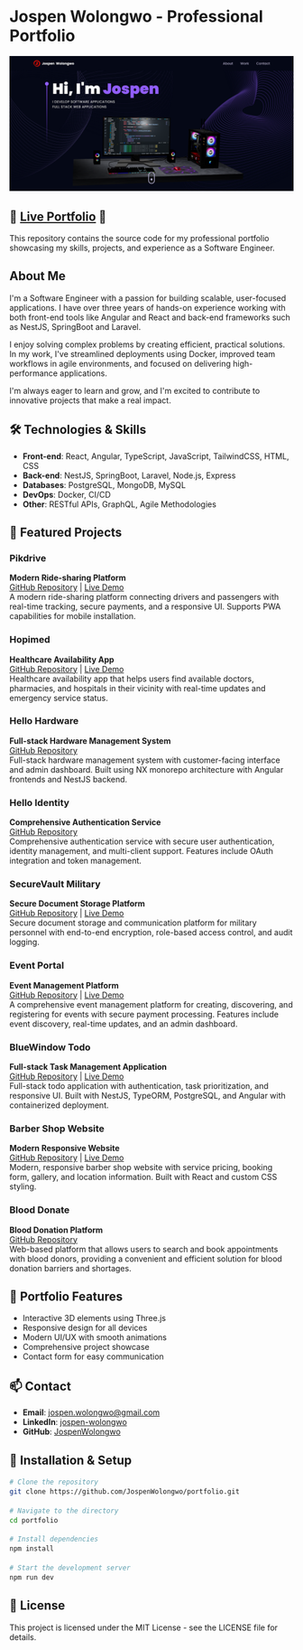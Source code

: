 # Jospen Wolongwo - Professional Portfolio

![Portfolio Preview](src/assets/projects/portfolio-preview.png)

## 🌟 [Live Portfolio](https://jospenwolongwo.com) 🌟

This repository contains the source code for my professional portfolio showcasing my skills, projects, and experience as a Software Engineer.

## About Me

I'm a Software Engineer with a passion for building scalable, user-focused applications. I have over three years of hands-on experience working with both front-end tools like Angular and React and back-end frameworks such as NestJS, SpringBoot and Laravel.

I enjoy solving complex problems by creating efficient, practical solutions. In my work, I've streamlined deployments using Docker, improved team workflows in agile environments, and focused on delivering high-performance applications.

I'm always eager to learn and grow, and I'm excited to contribute to innovative projects that make a real impact.

## 🛠️ Technologies & Skills

- **Front-end**: React, Angular, TypeScript, JavaScript, TailwindCSS, HTML, CSS
- **Back-end**: NestJS, SpringBoot, Laravel, Node.js, Express
- **Databases**: PostgreSQL, MongoDB, MySQL
- **DevOps**: Docker, CI/CD
- **Other**: RESTful APIs, GraphQL, Agile Methodologies

## 📂 Featured Projects

### Pikdrive

**Modern Ride-sharing Platform**  
[GitHub Repository](https://github.com/JospenWolongwo/pickdrive) | [Live Demo](https://pikdrive.com)  
A modern ride-sharing platform connecting drivers and passengers with real-time tracking, secure payments, and a responsive UI. Supports PWA capabilities for mobile installation.

### Hopimed

**Healthcare Availability App**  
[GitHub Repository](https://github.com/JospenWolongwo/hopimed) | [Live Demo](https://hopimed.netlify.app)  
Healthcare availability app that helps users find available doctors, pharmacies, and hospitals in their vicinity with real-time updates and emergency service status.

### Hello Hardware

**Full-stack Hardware Management System**  
[GitHub Repository](https://github.com/JospenWolongwo/hello-hardware)  
Full-stack hardware management system with customer-facing interface and admin dashboard. Built using NX monorepo architecture with Angular frontends and NestJS backend.

### Hello Identity

**Comprehensive Authentication Service**  
[GitHub Repository](https://github.com/JospenWolongwo/hello-identity)  
Comprehensive authentication service with secure user authentication, identity management, and multi-client support. Features include OAuth integration and token management.

### SecureVault Military

**Secure Document Storage Platform**  
[GitHub Repository](https://github.com/JospenWolongwo/secure-vault-military) | [Live Demo](https://secure-vault-military.netlify.app/dashboard)  
Secure document storage and communication platform for military personnel with end-to-end encryption, role-based access control, and audit logging.

### Event Portal

**Event Management Platform**  
[GitHub Repository](https://github.com/JospenWolongwo/event-portal) | [Live Demo](https://event-planning-portal.vercel.app)  
A comprehensive event management platform for creating, discovering, and registering for events with secure payment processing. Features include event discovery, real-time updates, and an admin dashboard.

### BlueWindow Todo

**Full-stack Task Management Application**  
[GitHub Repository](https://github.com/JospenWolongwo/bluewindow-todo-fullstack) | [Live Demo](https://bluewindow-todo-fullstack-production.up.railway.app)  
Full-stack todo application with authentication, task prioritization, and responsive UI. Built with NestJS, TypeORM, PostgreSQL, and Angular with containerized deployment.

### Barber Shop Website

**Modern Responsive Website**  
[GitHub Repository](https://github.com/JospenWolongwo/barber-shop-website) | [Live Demo](https://jospenwolongwo.github.io/barber-shop-website)  
Modern, responsive barber shop website with service pricing, booking form, gallery, and location information. Built with React and custom CSS styling.

### Blood Donate

**Blood Donation Platform**  
[GitHub Repository](https://github.com/JospenWolongwo/donatetheblood)  
Web-based platform that allows users to search and book appointments with blood donors, providing a convenient and efficient solution for blood donation barriers and shortages.

## 🔧 Portfolio Features

- Interactive 3D elements using Three.js
- Responsive design for all devices
- Modern UI/UX with smooth animations
- Comprehensive project showcase
- Contact form for easy communication

## 📫 Contact

- **Email**: jospen.wolongwo@gmail.com
- **LinkedIn**: [jospen-wolongwo](https://linkedin.com/in/jospen-wolongwo)
- **GitHub**: [JospenWolongwo](https://github.com/JospenWolongwo)

## 🚀 Installation & Setup

```bash
# Clone the repository
git clone https://github.com/JospenWolongwo/portfolio.git

# Navigate to the directory
cd portfolio

# Install dependencies
npm install

# Start the development server
npm run dev
```

## 📄 License

This project is licensed under the MIT License - see the LICENSE file for details.
